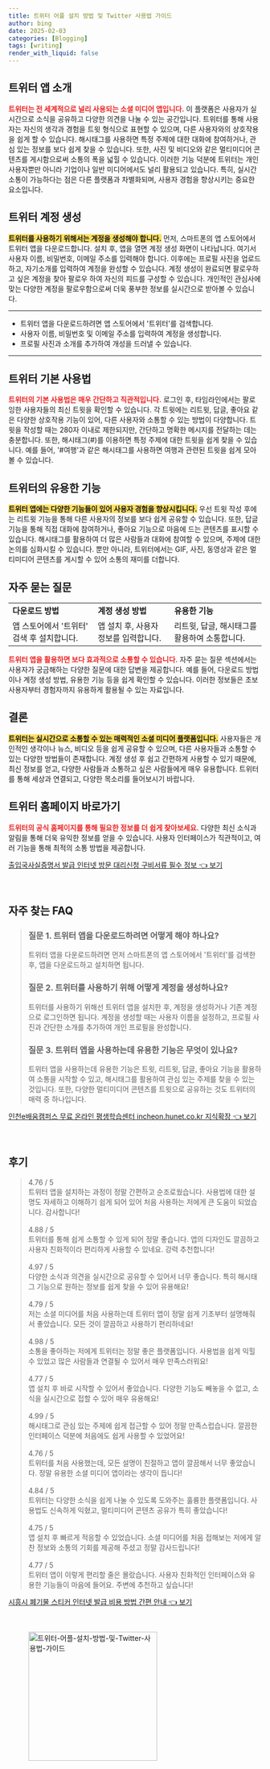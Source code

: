 ```yaml
---
title: 트위터 어플 설치 방법 및 Twitter 사용법 가이드
author: bing
date: 2025-02-03
categories: [Blogging]
tags: [writing]
render_with_liquid: false
---
```



<h2 id='트위터 앱 소개'>트위터 앱 소개</h2>

<p><b><span style="color: #ee2323;">트위터는 전 세계적으로 널리 사용되는 소셜 미디어 앱입니다.</span></b> 이 플랫폼은 사용자가 실시간으로 소식을 공유하고 다양한 의견을 나눌 수 있는 공간입니다. 트위터를 통해 사용자는 자신의 생각과 경험을 트윗 형식으로 표현할 수 있으며, 다른 사용자와의 상호작용을 쉽게 할 수 있습니다. 해시태그를 사용하면 특정 주제에 대한 대화에 참여하거나, 관심 있는 정보를 보다 쉽게 찾을 수 있습니다. 또한, 사진 및 비디오와 같은 멀티미디어 콘텐츠를 게시함으로써 소통의 폭을 넓힐 수 있습니다. 이러한 기능 덕분에 트위터는 개인 사용자뿐만 아니라 기업이나 일반 미디어에서도 널리 활용되고 있습니다. 특히, 실시간 소통이 가능하다는 점은 다른 플랫폼과 차별화되며, 사용자 경험을 향상시키는 중요한 요소입니다.</p>

<h2 id='트위터 계정 생성'>트위터 계정 생성</h2>

<p><b><span style="background-color: #ffe066;">트위터를 사용하기 위해서는 계정을 생성해야 합니다.</span></b> 먼저, 스마트폰의 앱 스토어에서 트위터 앱을 다운로드합니다. 설치 후, 앱을 열면 계정 생성 화면이 나타납니다. 여기서 사용자 이름, 비밀번호, 이메일 주소를 입력해야 합니다. 이후에는 프로필 사진을 업로드하고, 자기소개를 입력하여 계정을 완성할 수 있습니다. 계정 생성이 완료되면 팔로우하고 싶은 계정을 찾아 팔로우 하여 자신의 피드를 구성할 수 있습니다. 개인적인 관심사에 맞는 다양한 계정을 팔로우함으로써 더욱 풍부한 정보를 실시간으로 받아볼 수 있습니다.</p>

<hr />

<ul>
    <li>트위터 앱을 다운로드하려면 앱 스토어에서 '트위터'를 검색합니다.</li>
    <li>사용자 이름, 비밀번호 및 이메일 주소를 입력하여 계정을 생성합니다.</li>
    <li>프로필 사진과 소개를 추가하여 개성을 드러낼 수 있습니다.</li>
</ul>

<hr />

<h2 id='기본 사용법'>트위터 기본 사용법</h2>

<p><b><span style="color: #ee2323;">트위터의 기본 사용법은 매우 간단하고 직관적입니다.</span></b> 로그인 후, 타임라인에서는 팔로잉한 사용자들의 최신 트윗을 확인할 수 있습니다. 각 트윗에는 리트윗, 답글, 좋아요 같은 다양한 상호작용 기능이 있어, 다른 사용자와 소통할 수 있는 방법이 다양합니다. 트윗을 작성할 때는 280자 이내로 제한되지만, 간단하고 명확한 메시지를 전달하는 데는 충분합니다. 또한, 해시태그(#)를 이용하면 특정 주제에 대한 트윗을 쉽게 찾을 수 있습니다. 예를 들어, '#여행'과 같은 해시태그를 사용하면 여행과 관련된 트윗을 쉽게 모아 볼 수 있습니다.</p>

<h2 id='유용한 기능'>트위터의 유용한 기능</h2>

<p><b><span style="background-color: #ffe066;">트위터 앱에는 다양한 기능들이 있어 사용자 경험을 향상시킵니다.</span></b> 우선 트윗 작성 후에는 리트윗 기능을 통해 다른 사용자의 정보를 보다 쉽게 공유할 수 있습니다. 또한, 답글 기능을 통해 직접 대화에 참여하거나, 좋아요 기능으로 마음에 드는 콘텐츠를 표시할 수 있습니다. 해시태그를 활용하여 더 많은 사람들과 대화에 참여할 수 있으며, 주제에 대한 논의를 심화시킬 수 있습니다. 뿐만 아니라, 트위터에서는 GIF, 사진, 동영상과 같은 멀티미디어 콘텐츠를 게시할 수 있어 소통의 재미를 더합니다.</p>

<h2 id='자주 묻는 질문'>자주 묻는 질문</h2>

<table>
    <tr>
        <td><b>다운로드 방법</b></td>
        <td><b>계정 생성 방법</b></td>
        <td><b>유용한 기능</b></td>
    </tr>
    <tr>
        <td>앱 스토어에서 '트위터' 검색 후 설치합니다.</td>
        <td>앱 설치 후, 사용자 정보를 입력합니다.</td>
        <td>리트윗, 답글, 해시태그를 활용하여 소통합니다.</td>
    </tr>
</table>

<p><b><span style="color: #ee2323;">트위터 앱을 활용하면 보다 효과적으로 소통할 수 있습니다.</span></b> 자주 묻는 질문 섹션에서는 사용자가 궁금해하는 다양한 질문에 대한 답변을 제공합니다. 예를 들어, 다운로드 방법이나 계정 생성 방법, 유용한 기능 등을 쉽게 확인할 수 있습니다. 이러한 정보들은 초보 사용자부터 경험자까지 유용하게 활용될 수 있는 자료입니다.</p>

<h2 id='결론'>결론</h2>

<p><b><span style="background-color: #ffe066;">트위터는 실시간으로 소통할 수 있는 매력적인 소셜 미디어 플랫폼입니다.</span></b> 사용자들은 개인적인 생각이나 뉴스, 비디오 등을 쉽게 공유할 수 있으며, 다른 사용자들과 소통할 수 있는 다양한 방법들이 존재합니다. 계정 생성 후 쉽고 간편하게 사용할 수 있기 때문에, 최신 정보를 얻고, 다양한 사람들과 소통하고 싶은 사람들에게 매우 유용합니다. 트위터를 통해 세상과 연결되고, 다양한 목소리를 들어보시기 바랍니다.</p>

<h2 id='트위터 홈페이지'>트위터 홈페이지 바로가기</h2>

<p><b><span style="color: #ee2323;">트위터의 공식 홈페이지를 통해 필요한 정보를 더 쉽게 찾아보세요.</span></b> 다양한 최신 소식과 알림을 통해 더욱 유익한 정보를 얻을 수 있습니다. 사용자 인터페이스가 직관적이고, 여러 기능을 통해 최적의 소통 방법을 제공합니다.</p>


<p><a class="click-button" title="출입국사실증명서 발급 인터넷 방문 대리신청 구비서류 필수 정보" href="https://blackassets.github.io/posts/%EC%B6%9C%EC%9E%85%EA%B5%AD%EC%82%AC%EC%8B%A4%EC%A6%9D%EB%AA%85%EC%84%9C-%EB%B0%9C%EA%B8%89-%EC%9D%B8%ED%84%B0%EB%84%B7-%EB%B0%A9%EB%AC%B8-%EB%8C%80%EB%A6%AC%EC%8B%A0%EC%B2%AD-%EA%B5%AC%EB%B9%84%EC%84%9C%EB%A5%98-%ED%95%84%EC%88%98-%EC%A0%95%EB%B3%B4/" rel="dofollow">출입국사실증명서 발급 인터넷 방문 대리신청 구비서류 필수 정보 👈 보기</a></p><br>
<h2 id='자주_찾는_FAQ'>자주 찾는 FAQ</h2>
<div itemscope="" itemtype="https://schema.org/FAQPage"> 
<blockquote> 
<div itemscope="" itemprop="mainEntity" itemtype="https://schema.org/Question"> 
<h3 itemprop="name">질문 1. 트위터 앱을 다운로드하려면 어떻게 해야 하나요?</h3> 
<div itemscope="" itemprop="acceptedAnswer" itemtype="https://schema.org/Answer"> 
<span itemprop="text"> 
<p>트위터 앱을 다운로드하려면 먼저 스마트폰의 앱 스토어에서 '트위터'를 검색한 후, 앱을 다운로드하고 설치하면 됩니다.</p> 
</span> 
</div> 
</div> 

<div itemscope="" itemprop="mainEntity" itemtype="https://schema.org/Question"> 
<h3 itemprop="name">질문 2. 트위터를 사용하기 위해 어떻게 계정을 생성하나요?</h3> 
<div itemscope="" itemprop="acceptedAnswer" itemtype="https://schema.org/Answer"> 
<span itemprop="text"> 
<p>트위터를 사용하기 위해선 트위터 앱을 설치한 후, 계정을 생성하거나 기존 계정으로 로그인하면 됩니다. 계정을 생성할 때는 사용자 이름을 설정하고, 프로필 사진과 간단한 소개를 추가하여 개인 프로필을 완성합니다.</p> 
</span> 
</div> 
</div> 

<div itemscope="" itemprop="mainEntity" itemtype="https://schema.org/Question"> 
<h3 itemprop="name">질문 3. 트위터 앱을 사용하는데 유용한 기능은 무엇이 있나요?</h3> 
<div itemscope="" itemprop="acceptedAnswer" itemtype="https://schema.org/Answer"> 
<span itemprop="text"> 
<p>트위터 앱을 사용하는데 유용한 기능은 트윗, 리트윗, 답글, 좋아요 기능을 활용하여 소통을 시작할 수 있고, 해시태그를 활용하여 관심 있는 주제를 찾을 수 있는 것입니다. 또한, 다양한 멀티미디어 콘텐츠를 트윗으로 공유하는 것도 트위터의 매력 중 하나입니다.</p> 
</span> 
</div> 
</div> 
</blockquote> 
</div>
<p><a class="click-button" title="인천e배움캠퍼스 무료 온라인 평생학습센터 incheon.hunet.co.kr 지식확장" href="https://blackassets.github.io/posts/%EC%9D%B8%EC%B2%9Ce%EB%B0%B0%EC%9B%80%EC%BA%A0%ED%8D%BC%EC%8A%A4-%EB%AC%B4%EB%A3%8C-%EC%98%A8%EB%9D%BC%EC%9D%B8-%ED%8F%89%EC%83%9D%ED%95%99%EC%8A%B5%EC%84%BC%ED%84%B0-incheon.hunet.co.kr-%EC%A7%80%EC%8B%9D%ED%99%95%EC%9E%A5/" rel="dofollow">인천e배움캠퍼스 무료 온라인 평생학습센터 incheon.hunet.co.kr 지식확장 👈 보기</a></p><br>
<h2 id='후기'>후기</h2>
<div itemscope itemtype="https://schema.org/Product">
  <blockquote>
  <div itemprop="review" itemscope itemtype="https://schema.org/Review">
      <div itemprop="reviewRating" itemscope itemtype="https://schema.org/Rating"> <span itemprop="ratingValue">4.76</span> / <span itemprop="bestRating">5</span> </div>
      <span itemprop="reviewBody">트위터 앱을 설치하는 과정이 정말 간편하고 순조로웠습니다. 사용법에 대한 설명도 자세하고 이해하기 쉽게 되어 있어 처음 사용하는 저에게 큰 도움이 되었습니다. 감사합니다!</span>
  </div>
  <br>
  <div itemprop="review" itemscope itemtype="https://schema.org/Review">
      <div itemprop="reviewRating" itemscope itemtype="https://schema.org/Rating"> <span itemprop="ratingValue">4.88</span> / <span itemprop="bestRating">5</span> </div>
      <span itemprop="reviewBody">트위터를 통해 쉽게 소통할 수 있게 되어 정말 좋습니다. 앱의 디자인도 깔끔하고 사용자 친화적이라 편리하게 사용할 수 있네요. 강력 추천합니다!</span>
  </div>
  <br>
  <div itemprop="review" itemscope itemtype="https://schema.org/Review">
      <div itemprop="reviewRating" itemscope itemtype="https://schema.org/Rating"> <span itemprop="ratingValue">4.97</span> / <span itemprop="bestRating">5</span> </div>
      <span itemprop="reviewBody">다양한 소식과 의견을 실시간으로 공유할 수 있어서 너무 좋습니다. 특히 해시태그 기능으로 원하는 정보를 쉽게 찾을 수 있어 유용해요!</span>
  </div>
  <br>
  <div itemprop="review" itemscope itemtype="https://schema.org/Review">
      <div itemprop="reviewRating" itemscope itemtype="https://schema.org/Rating"> <span itemprop="ratingValue">4.79</span> / <span itemprop="bestRating">5</span> </div>
      <span itemprop="reviewBody">저는 소셜 미디어를 처음 사용하는데 트위터 앱이 정말 쉽게 기초부터 설명해줘서 좋았습니다. 모든 것이 깔끔하고 사용하기 편리하네요!</span>
  </div>
  <br>
  <div itemprop="review" itemscope itemtype="https://schema.org/Review">
      <div itemprop="reviewRating" itemscope itemtype="https://schema.org/Rating"> <span itemprop="ratingValue">4.98</span> / <span itemprop="bestRating">5</span> </div>
      <span itemprop="reviewBody">소통을 좋아하는 저에게 트위터는 정말 좋은 플랫폼입니다. 사용법을 쉽게 익힐 수 있었고 많은 사람들과 연결될 수 있어서 매우 만족스러워요!</span>
  </div>
  <br>
  <div itemprop="review" itemscope itemtype="https://schema.org/Review">
      <div itemprop="reviewRating" itemscope itemtype="https://schema.org/Rating"> <span itemprop="ratingValue">4.77</span> / <span itemprop="bestRating">5</span> </div>
      <span itemprop="reviewBody">앱 설치 후 바로 시작할 수 있어서 좋았습니다. 다양한 기능도 빼놓을 수 없고, 소식을 실시간으로 접할 수 있어 매우 유용해요!</span>
  </div>
  <br>
  <div itemprop="review" itemscope itemtype="https://schema.org/Review">
      <div itemprop="reviewRating" itemscope itemtype="https://schema.org/Rating"> <span itemprop="ratingValue">4.99</span> / <span itemprop="bestRating">5</span> </div>
      <span itemprop="reviewBody">해시태그로 관심 있는 주제에 쉽게 접근할 수 있어 정말 만족스럽습니다. 깔끔한 인터페이스 덕분에 처음에도 쉽게 사용할 수 있었어요!</span>
  </div>
  <br>
  <div itemprop="review" itemscope itemtype="https://schema.org/Review">
      <div itemprop="reviewRating" itemscope itemtype="https://schema.org/Rating"> <span itemprop="ratingValue">4.76</span> / <span itemprop="bestRating">5</span> </div>
      <span itemprop="reviewBody">트위터를 처음 사용했는데, 모든 설명이 친절하고 앱이 깔끔해서 너무 좋았습니다. 정말 유용한 소셜 미디어 앱이라는 생각이 듭니다!</span>
  </div>
  <br>
  <div itemprop="review" itemscope itemtype="https://schema.org/Review">
      <div itemprop="reviewRating" itemscope itemtype="https://schema.org/Rating"> <span itemprop="ratingValue">4.84</span> / <span itemprop="bestRating">5</span> </div>
      <span itemprop="reviewBody">트위터는 다양한 소식을 쉽게 나눌 수 있도록 도와주는 훌륭한 플랫폼입니다. 사용법도 신속하게 익혔고, 멀티미디어 콘텐츠 공유가 특히 좋았습니다!</span>
  </div>
  <br>
  <div itemprop="review" itemscope itemtype="https://schema.org/Review">
      <div itemprop="reviewRating" itemscope itemtype="https://schema.org/Rating"> <span itemprop="ratingValue">4.75</span> / <span itemprop="bestRating">5</span> </div>
      <span itemprop="reviewBody">앱 설치 후 빠르게 적응할 수 있었습니다. 소셜 미디어를 처음 접해보는 저에게 알찬 정보와 소통의 기회를 제공해 주셨고 정말 감사드립니다!</span>
  </div>
  <br>
  <div itemprop="review" itemscope itemtype="https://schema.org/Review">
      <div itemprop="reviewRating" itemscope itemtype="https://schema.org/Rating"> <span itemprop="ratingValue">4.77</span> / <span itemprop="bestRating">5</span> </div>
      <span itemprop="reviewBody">트위터 앱이 이렇게 편리할 줄은 몰랐습니다. 사용자 친화적인 인터페이스와 유용한 기능들이 마음에 들어요. 주변에 추천하고 싶습니다!</span>
  </div>
  </blockquote>
</div>
<p><a class="click-button" title="시흥시 폐기물 스티커 인터넷 발급 비용 방법 간편 안내" href="https://blackassets.github.io/posts/%EC%8B%9C%ED%9D%A5%EC%8B%9C-%ED%8F%90%EA%B8%B0%EB%AC%BC-%EC%8A%A4%ED%8B%B0%EC%BB%A4-%EC%9D%B8%ED%84%B0%EB%84%B7-%EB%B0%9C%EA%B8%89-%EB%B9%84%EC%9A%A9-%EB%B0%A9%EB%B2%95-%EA%B0%84%ED%8E%B8-%EC%95%88%EB%82%B4/" rel="dofollow">시흥시 폐기물 스티커 인터넷 발급 비용 방법 간편 안내 👈 보기</a></p><br>
<figure class="image"><img src="https://blackassets.github.io/assets/img/thumbnail/트위터-어플-설치-방법-및-Twitter-사용법-가이드.webp" alt="트위터-어플-설치-방법-및-Twitter-사용법-가이드" width="256" height="256"></figure>